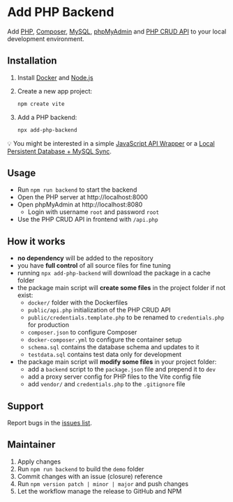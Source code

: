 # Add PHP Backend

Add [PHP](https://www.php.net/), [Composer](https://getcomposer.org/), [MySQL](https://mariadb.org/), [phpMyAdmin](https://www.phpmyadmin.net/) and [PHP CRUD API](https://github.com/mevdschee/php-crud-api) to your local development environment.

## Installation

1. Install [Docker](https://www.docker.com/) and [Node.js](https://nodejs.org/)

2. Create a new app project:

    ```bash
    npm create vite
    ```

3. Add a PHP backend:

    ```bash
    npx add-php-backend
    ```

💡 You might be interested in a simple [JavaScript API Wrapper](https://github.com/scriptPilot/js-php-mysql-crud-api) or a [Local Persistent Database + MySQL Sync](https://github.com/scriptPilot/pouchdb-mysql/).

## Usage

- Run `npm run backend` to start the backend
- Open the PHP server at http://localhost:8000
- Open phpMyAdmin at http://localhost:8080
  - Login with username `root` and password `root`
- Use the PHP CRUD API in frontend with `/api.php`

## How it works

- **no dependency** will be added to the repository
- you have **full control** of all source files for fine tuning
- running `npx add-php-backend` will download the package in a cache folder
- the package main script will **create some files** in the project folder if not exist:
  - `docker/` folder with the Dockerfiles
  - `public/api.php` initialization of the PHP CRUD API
  - `public/credentials.template.php` to be renamed to `credentials.php` for production
  - `composer.json` to configure Composer
  - `docker-composer.yml` to configure the container setup
  - `schema.sql` contains the database schema and updates to it
  - `testdata.sql` contains test data only for development
- the package main script will **modify some files** in your project folder:
  - add a `backend` script to the `package.json` file and prepend it to `dev`
  - add a proxy server config for PHP files to the Vite config file 
  - add `vendor/` and `credentials.php` to the `.gitignore` file

## Support

Report bugs in the [issues list](https://github.com/scriptPilot/add-php-backend/issues).

## Maintainer

1. Apply changes
2. Run `npm run backend` to build the `demo` folder
3. Commit changes with an issue (closure) reference
4. Run `npm version patch | minor | major` and push changes
5. Let the workflow manage the release to GitHub and NPM
